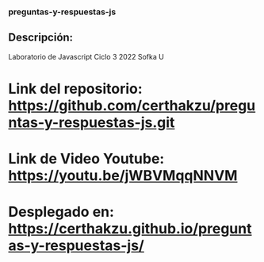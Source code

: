 ### preguntas-y-respuestas-js

## Descripción:

Laboratorio de Javascript Ciclo 3 2022 Sofka U


# Link del repositorio: https://github.com/certhakzu/preguntas-y-respuestas-js.git

# Link de Video Youtube: https://youtu.be/jWBVMqqNNVM

# Desplegado en: https://certhakzu.github.io/preguntas-y-respuestas-js/
